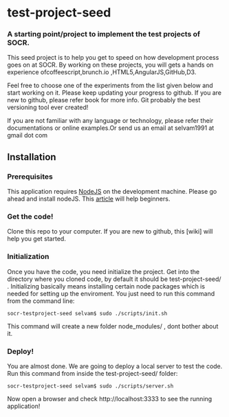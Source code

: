 test-project-seed
=================

### A starting point/project to implement the test projects of SOCR. 

This seed project is to help you get to speed on how development process goes on at SOCR. By working on these projects, you will gets a hands on experience ofcoffeescript,brunch.io ,HTML5,AngularJS,GitHub,D3.

Feel free to choose one of the experiments from the list given below and start working on it. Please keep updating your progress to github. If you are new to github, please refer  book  for more info. Git probably the best versioning tool ever created!

If you are not familiar with any language or technology, please refer their documentations or online examples.Or  send us an email at  selvam1991 at gmail dot com

## Installation

### Prerequisites
  This application requires [NodeJS](http://nodejs.org) on the development machine. Please go ahead and install nodeJS.   This [article](http://howtonode.org/how-to-install-nodejs) will help beginners.
### Get the code! 
  Clone this repo to your computer. If you are new to github, this [wiki] will help you get started.
### Initialization
  Once you have the code, you need initialize the project. Get into the directory where you cloned code, by default it should be test-project-seed/ . Initializing basically means installing certain node packages which is needed for setting up the enviroment. You just need to run this command from the command line:
  
    socr-testproject-seed selvam$ sudo ./scripts/init.sh 
    
  This command will create a new folder node_modules/ , dont bother about it.
  
### Deploy!
  You are almost done. We are going to deploy a local server to test the code. Run this command from inside the test-project-seed/ folder:
    
    socr-testproject-seed selvam$ sudo ./scripts/server.sh 
  
  Now open a browser and check http://localhost:3333 to see the running application!
